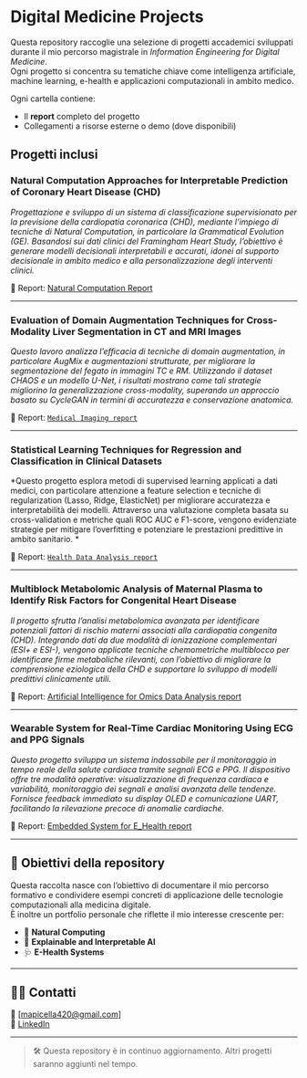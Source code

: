 # Digital Medicine Projects

Questa repository raccoglie una selezione di progetti accademici sviluppati durante il mio percorso magistrale in *Information Engineering for Digital Medicine*.  
Ogni progetto si concentra su tematiche chiave come intelligenza artificiale, machine learning, e-health e applicazioni computazionali in ambito medico.

Ogni cartella contiene:
- Il **report** completo del progetto
- Collegamenti a risorse esterne o demo (dove disponibili)


## Progetti inclusi

###  Natural Computation Approaches for Interpretable Prediction of Coronary Heart Disease (CHD)
*Progettazione e sviluppo di un sistema di classificazione supervisionato per la previsione della cardiopatia coronarica (CHD), mediante l’impiego di tecniche di Natural Computation, in particolare la Grammatical Evolution (GE). Basandosi sui dati clinici del Framingham Heart Study, l’obiettivo è generare modelli decisionali interpretabili e accurati, idonei al supporto decisionale in ambito medico e alla personalizzazione degli interventi clinici.*

📄 Report: [Natural Computation Report](Natural%20Computation/Natural_Computation_Project.pdf)


---

### Evaluation of Domain Augmentation Techniques for Cross-Modality Liver Segmentation in CT and MRI Images
*Questo lavoro analizza l’efficacia di tecniche di domain augmentation, in particolare AugMix e augmentazioni strutturate, per migliorare la segmentazione del fegato in immagini TC e RM. Utilizzando il dataset CHAOS e un modello U-Net, i risultati mostrano come tali strategie migliorino la generalizzazione cross-modality, superando un approccio basato su CycleGAN in termini di accuratezza e conservazione anatomica.*  

📄 Report: [`Medical Imaging report`](Medical%20Imaging/Report_Medical_Imaging.pdf)

---

### Statistical Learning Techniques for Regression and Classification in Clinical Datasets
*Questo progetto esplora metodi di supervised learning applicati a dati medici, con particolare attenzione a feature selection e tecniche di regularization (Lasso, Ridge, ElasticNet) per migliorare accuratezza e interpretabilità dei modelli. Attraverso una valutazione completa basata su cross-validation e metriche quali ROC AUC e F1-score, vengono evidenziate strategie per mitigare l’overfitting e potenziare le prestazioni predittive in ambito sanitario. *

📄 Report: [`Health Data Analysis report`](Health%20Data%20Analysis/Goup02_Report_Pw_HealthDataAnalytics.pdf)

---

### Multiblock Metabolomic Analysis of Maternal Plasma to Identify Risk Factors for Congenital Heart Disease
*Il progetto sfrutta l’analisi metabolomica avanzata per identificare potenziali fattori di rischio materni associati alla cardiopatia congenita (CHD). Integrando dati da due modalità di ionizzazione complementari (ESI+ e ESI-), vengono applicate tecniche chemometriche multiblocco per identificare firme metaboliche rilevanti, con l’obiettivo di migliorare la comprensione eziologica della CHD e supportare lo sviluppo di modelli predittivi clinicamente utili.*

📄 Report: [Artificial Intelligence for Omics Data Analysis report](Artificial%Intelligence%for%20Omics%20Data%20Analysis/Group03_AIODA_PW_REPORT.pdf)


---

### Wearable System for Real-Time Cardiac Monitoring Using ECG and PPG Signals
*Questo progetto sviluppa un sistema indossabile per il monitoraggio in tempo reale della salute cardiaca tramite segnali ECG e PPG. Il dispositivo offre tre modalità operative: visualizzazione di frequenza cardiaca e variabilità, monitoraggio dei segnali e analisi avanzata delle tendenze. Fornisce feedback immediato su display OLED e comunicazione UART, facilitando la rilevazione precoce di anomalie cardiache.*

📄 Report: [Embedded System for E_Health report](Embeddeed%20System%20For%20E-Health/Report_Embedded_System_for_E_Health.pdf)

---

## 📌 Obiettivi della repository

Questa raccolta nasce con l’obiettivo di documentare il mio percorso formativo e condividere esempi concreti di applicazione delle tecnologie computazionali alla medicina digitale.  
È inoltre un portfolio personale che riflette il mio interesse crescente per:
- 🧠 **Natural Computing**
- 🔎 **Explainable and Interpretable AI**
- 🩺 **E-Health Systems**

---

## 👨‍💻 Contatti

📧 [mapicella420@gmail.com]  
🔗 [LinkedIn]([https://www.linkedin.com/in/tuo-profilo/](https://www.linkedin.com/in/mario-apicella-4160481b0/))  

---

> 🛠️ Questa repository è in continuo aggiornamento. Altri progetti saranno aggiunti nel tempo.
